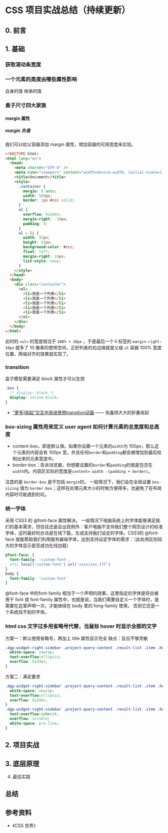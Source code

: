 # CSS 项目实战总结（持续更新）

## 0. 前言

## 1. 基础

### 获取滚动条宽度

### 一个元素的高度由哪些属性影响

自身的值
继承的值

### 盒子尺寸四大家族

#### margin 属性

##### margin 负值

我们可以给父容器添加 margin 属性，增加容器的可用宽度来实现。

```html
<!DOCTYPE html>
<html lang="en">
  <head>
    <meta charset="UTF-8" />
    <meta name="viewport" content="width=device-width, initial-scale=1.0" />
    <title>Document</title>
    <style>
      .container {
        margin: 0 auto;
        width: 500px;
        border: 1px #ccc solid;
      }
      ul {
        overflow: hidden;
        margin-right: -10px; 
        padding: 0;
      }
      ul > li {
        width: 92px;
        height: 92px;
        background-color: #ccc;
        float: left;
        margin-right: 10px;
        list-style: none;
      }
    </style>
  </head>
  <body>
    <div class="container">
      <ul>
        <li>我是一个列表</li>
        <li>我是一个列表</li>
        <li>我是一个列表</li>
        <li>我是一个列表</li>
        <li>我是一个列表</li>
      </ul>
    </div>
  </body>
</html>

```

此时的 `<ul>` 的宽度相当于 `100% + 10px` ，于是最后一个 li 标签的 `margin-right: 10px` 就多了 10 像素的使用空间，正好列表的右边缘就是父级 `ul` 容器 100% 宽度位置，两端对齐的效果就实现了。

### transition

盒子模型需要满足 block 属性才可以生效
```css
.box {
  /* display: block */
  display: inline-block; 
}
```

- [“更多|收起”交互中渐进使用transition动画](https://www.zhangxinxu.com/wordpress/2012/10/more-display-show-hide-tranisition/) —— 张鑫旭大大的折叠收起

### box-sizing 属性用来定义 user agent 如何计算元素的总宽度和总高度

- content-box，即是默认值。如果你设置一个元素的`width`为 100px，那么这个元素的内容会有 100px 宽，并且任何`border`和`padding`都会被增加到最后绘制出来的元素宽度中。
- border-box：告诉浏览器，你想要设置的`border`和`padding`的值是包含在`width`内。内容区实际的宽度是`content= width -(padding + border)`。

注意的是 `border-box` 是不包括 `margin`的。
一般情况下，我们会在全局设置 `box-sizing` 值为 `border-box`；这样在处理元素大小的时候方便得多，也避免了在布局内容时可能遇到的坑。

### 统一字体

采用 CSS3 的 @font-face 属性解决。
一般情况下电脑系统上的字体能够满足我们的基本需求，但往往还是会出现例外：客户电脑不支持我们整个网页设计的标准字体，这时最好的办法是在线下载，生成支持我们设定的字体。CSS3的 @font-face 就能帮助我们利用服务器端字体，达到支持设定字体的需求：（此处用区别较大的字体显示是否成功在线加载）
```css
@font-face: {
  font-family: 'custom-font',
  src: local('custom-font') url('xxxx/xxx.tff')
}
body {
  font-family: 'custom-font'
}
```
@font-face 中的font-family 相当于一个声明的效果，这里指定的字体是将会被用于 font 或 font-family 属性中，也就是说，当我们需要自定义一个字体时，是需要在这里声明一次，才能继续在 body 里的 fong-family 使用， 否则它还是一个系统找不到的字体。

### html css 文字过多用省略号代替，当鼠标 hover 时显示全部的文字

方案一：默认使用省略号，再加上 title 属性显示完全
缺点：反应不够灵敏
```css
.dgp-widget-right-sidebar .project-query-content .result-list .item .header {
  white-space: nowrap;
  text-overflow:ellipsis;
  overflow: hidden;
}
```

方案二：满足要求
```css
.dgp-widget-right-sidebar .project-query-content .result-list .item .header {
  white-space: nowrap;
  text-overflow:ellipsis;
  overflow: hidden;
}
.dgp-widget-right-sidebar .project-query-content .result-list .item .header:hover {
  text-overflow:inherit;
  overflow: visible;
  white-space: pre-line;
}
```

## 2. 项目实战

## 3. 底层原理

4. 最佳实践

## 总结

## 参考资料

- 《CSS 世界》
